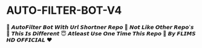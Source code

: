 # AUTO-FILTER-BOT-V4
💌 𝘼𝙪𝙩𝙤𝙁𝙞𝙡𝙩𝙚𝙧 𝘽𝙤𝙩 𝙒𝙞𝙩𝙝 𝙐𝙧𝙡 𝙎𝙝𝙤𝙧𝙩𝙣𝙚𝙧 𝙍𝙚𝙥𝙤 🤑 𝙉𝙤𝙩 𝙇𝙞𝙠𝙚 𝙊𝙩𝙝𝙚𝙧 𝙍𝙚𝙥𝙤'𝙨 🤪 𝙏𝙝𝙞𝙨 𝙄𝙨 𝘿𝙞𝙛𝙛𝙚𝙧𝙚𝙣𝙩 😇 𝘼𝙩𝙡𝙚𝙖𝙨𝙩 𝙐𝙨𝙚 𝙊𝙣𝙚 𝙏𝙞𝙢𝙚 𝙏𝙝𝙞𝙨 𝙍𝙚𝙥𝙤 👋 𝘽𝙮 𝙁𝙇𝙄𝙈𝙎 𝙃𝘿 𝙊𝙁𝙁𝙄𝘾𝙄𝘼𝙇 ♥️
